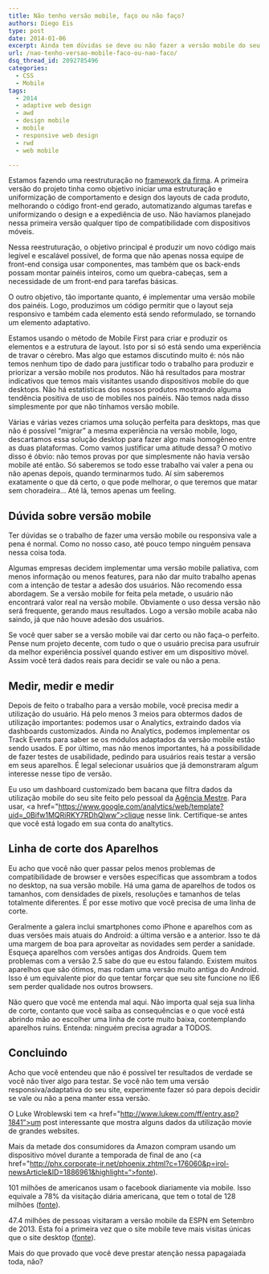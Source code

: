 ```yaml
---
title: Não tenho versão mobile, faço ou não faço?
authors: Diego Eis
type: post
date: 2014-01-06
excerpt: Ainda tem dúvidas se deve ou não fazer a versão mobile do seu produto ou site? Saia dessa...
url: /nao-tenho-versao-mobile-faco-ou-nao-faco/
dsq_thread_id: 2092785496
categories:
  - CSS
  - Mobile
tags:
  - 2014
  - adaptive web design
  - awd
  - design mobile
  - mobile
  - responsive web design
  - rwd
  - web mobile

---
```

Estamos fazendo uma reestruturação no [framework da firma][1]. A primeira versão do projeto tinha como objetivo iniciar uma estruturação e uniformização de comportamento e design dos layouts de cada produto, melhorando o código front-end gerado, automatizando algumas tarefas e uniformizando o design e a expediência de uso. Não havíamos planejado nessa primeira versão qualquer tipo de compatibilidade com dispositivos móveis.

Nessa reestruturação, o objetivo principal é produzir um novo código mais legível e escalável possível, de forma que não apenas nossa equipe de front-end consiga usar componentes, mas também que os back-ends possam montar painéis inteiros, como um quebra-cabeças, sem a necessidade de um front-end para tarefas básicas.

O outro objetivo, tão importante quanto, é implementar uma versão mobile dos painéis. Logo, produzimos um código permitir que o layout seja responsivo e também cada elemento está sendo reformulado, se tornando um elemento adaptativo.

Estamos usando o método de Mobile First para criar e produzir os elementos e a estrutura de layout. Isto por si só está sendo uma experiência de travar o cérebro. Mas algo que estamos discutindo muito é: nós não temos nenhum tipo de dado para justificar todo o trabalho para produzir e priorizar a versão mobile nos produtos. Não há resultados para mostrar indicativos que temos mais visitantes usando dispositivos mobile do que desktops. Não há estatísticas dos nossos produtos mostrando alguma tendência positiva de uso de mobiles nos painéis. Não temos nada disso simplesmente por que não tínhamos versão mobile.

Várias e várias vezes criamos uma solução perfeita para desktops, mas que não é possível &#8220;migrar&#8221; a mesma experiência na versão mobile, logo, descartamos essa solução desktop para fazer algo mais homogêneo entre as duas plataformas. Como vamos justificar uma atitude dessa? O motivo disso é óbvio: não temos provas por que simplesmente não havia versão mobile até então. Só saberemos se todo esse trabalho vai valer a pena ou não apenas depois, quando terminarmos tudo. Aí sim saberemos exatamente o que dá certo, o que pode melhorar, o que teremos que matar sem choradeira&#8230; Até lá, temos apenas um feeling.

## Dúvida sobre versão mobile

Ter dúvidas se o trabalho de fazer uma versão mobile ou responsiva vale a pena é normal. Como no nosso caso, até pouco tempo ninguém pensava nessa coisa toda.

Algumas empresas decidem implementar uma versão mobile paliativa, com menos informação ou menos features, para não dar muito trabalho apenas com a intenção de testar a adesão dos usuários. Não recomendo essa abordagem. Se a versão mobile for feita pela metade, o usuário não encontrará valor real na versão mobile. Obviamente o uso dessa versão não será frequente, gerando maus resultados. Logo a versão mobile acaba não saindo, já que não houve adesão dos usuários.

Se você quer saber se a versão mobile vai dar certo ou não faça-o perfeito. Pense num projeto decente, com tudo o que o usuário precisa para usufruir da melhor experiência possível quando estiver em um dispositivo móvel. Assim você terá dados reais para decidir se vale ou não a pena.

## Medir, medir e medir

Depois de feito o trabalho para a versão mobile, você precisa medir a utilização do usuário. Há pelo menos 3 meios para obtermos dados de utilização importantes: podemos usar o Analytics, extraindo dados via dashboards customizados. Ainda no Analytics, podemos implementar os Track Events para saber se os módulos adaptados da versão mobile estão sendo usados. E por último, mas não menos importantes, há a possibilidade de fazer testes de usabilidade, pedindo para usuários reais testar a versão em seus aparelhos. É legal selecionar usuários que já demonstraram algum interesse nesse tipo de versão. 

Eu uso um dashboard customizado bem bacana que filtra dados da utilização mobile do seu site feito pelo pessoal da [Agência Mestre][2]. Para usar, <a href="https://www.google.com/analytics/web/template?uid=_0Bifw1MQRiRKY7RDhQIww”>clique nesse link</a>. Certifique-se antes que você está logado em sua conta do analtytics.

## Linha de corte dos Aparelhos

Eu acho que você não quer passar pelos menos problemas de compatibilidade de browser e versões específicas que assombram a todos no desktop, na sua versão mobile. Há uma gama de aparelhos de todos os tamanhos, com densidades de pixels, resoluções e tamanhos de telas totalmente diferentes. É por esse motivo que você precisa de uma linha de corte.

Geralmente a galera inclui smartphones como iPhone e aparelhos com as duas versões mais atuais do Android: a última versão e a anterior. Isso te dá uma margem de boa para aproveitar as novidades sem perder a sanidade. Esqueça aparelhos com versões antigas dos Androids. Quem tem problemas com a versão 2.5 sabe do que eu estou falando. Existem muitos aparelhos que são ótimos, mas rodam uma versão muito antiga do Android. Isso é um equivalente pior do que tentar forçar que seu site funcione no IE6 sem perder qualidade nos outros browsers.

Não quero que você me entenda mal aqui. Não importa qual seja sua linha de corte, contanto que você saiba as consequências e o que você está abrindo mão ao escolher uma linha de corte muito baixa, contemplando aparelhos ruins. Entenda: ninguém precisa agradar a TODOS.

## Concluindo

Acho que você entendeu que não é possível ter resultados de verdade se você não tiver algo para testar. Se você não tem uma versão responsiva/adaptativa do seu site, experimente fazer só para depois decidir se vale ou não a pena manter essa versão.

O Luke Wroblewski tem <a href="http://www.lukew.com/ff/entry.asp?1841”>um post interessante</a> que mostra alguns dados da utilização movie de grandes websites.
  
Mais da metade dos consumidores da Amazon compram usando um dispositivo móvel durante a temporada de final de ano (<a href="http://phx.corporate-ir.net/phoenix.zhtml?c=176060&p=irol-newsArticle&ID=1886961&highlight=“>fonte</a>).
  
101 milhões de americanos usam o facebook diariamente via mobile. Isso equivale a 78% da visitação diária americana, que tem o total de 128 milhões ([fonte][3]).
  
47.4 milhões de pessoas visitaram a versão mobile da ESPN em Setembro de 2013. Esta foi a primeira vez que o site mobile teve mais visitas únicas que o site desktop ([fonte][4]).

Mais do que provado que você deve prestar atenção nessa papagaiada toda, não?

 [1]: http://locaweb.github.io/locawebstyle
 [2]: http://www.agenciamestre.com/
 [3]: http://techcrunch.com/2013/08/13/facebook-mobile-user-count/
 [4]: http://espnmediazone.com/us/press-releases/2013/10/espn-digital-media-sets-sports-category-record-in-september/